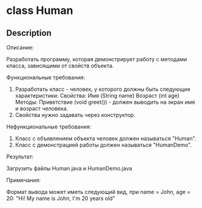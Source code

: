 # class Human
## Description
Описание:

Разработать программу, которая демонстрирует работу с методами класса, зависящими от свойств объекта.

Функциональные требования:

1. Разработать класс - человек, у которого должны быть следующие характеристики:
Свойства:
  Имя (String name)
  Возраст (int age)
Методы:
   Приветствие (void greet()) - должен выводить на экран имя и возраст человека.
2. Свойства нужно задавать через конструктор.

Нефункциональные требования:

1. Класс с объявлением объекта человек должен называться "Human".
2. Класс с демонстрацией работы должен называться "HumanDemo".

Результат:

Загрузить файлы Human.java и HumanDemo.java

Примечания:

Формат вывода может иметь следующий вид, при name = John, age = 20:
"Hi! My name is John, I'm 20 years old"